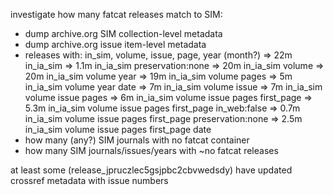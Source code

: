 
investigate how many fatcat releases match to SIM:
- dump archive.org SIM collection-level metadata
- dump archive.org issue item-level metadata
- releases with: in_sim, volume, issue, page, year (month?)
    => 22m   in_ia_sim
    =>  1.1m in_ia_sim preservation:none
    => 20m   in_ia_sim volume
    => 20m   in_ia_sim volume year
    => 19m   in_ia_sim volume pages
    =>  5m   in_ia_sim volume year date
    =>  7m   in_ia_sim volume issue
    =>  7m   in_ia_sim volume issue pages
    =>  6m   in_ia_sim volume issue pages first_page
    =>  5.3m in_ia_sim volume issue pages first_page in_web:false
    =>  0.7m in_ia_sim volume issue pages first_page preservation:none
    =>  2.5m in_ia_sim volume issue pages first_page date
- how many (any?) SIM journals with no fatcat container
- how many SIM journals/issues/years with ~no fatcat releases

at least some (release_jpruczlec5gsjpbc2cbvwedsdy) have updated crossref
metadata with issue numbers
